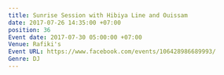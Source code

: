 ```yaml
---
title: Sunrise Session with Hibiya Line and Ouissam
date: 2017-07-26 14:35:00 +07:00
position: 36
Event date: 2017-07-30 05:00:00 +07:00
Venue: Rafiki's
Event URL: https://www.facebook.com/events/106428986689993/
Genre: DJ
---
```


